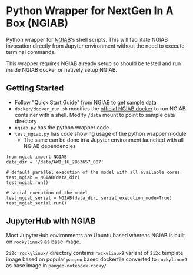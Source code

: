 # Python Wrapper for NextGen In A Box (NGIAB)
Python wrapper for [NGIAB](https://github.com/CIROH-UA/NGIAB-CloudInfra/tree/main)'s shell scripts. This will facilitate NGIAB invocation directly from Jupyter environment without the need to execute terminal commands.

This wrapper requires NGIAB already setup so should be tested and run inside NGIAB docker or natively setup NGIAB.

## Getting Started
 - Follow "Quick Start Guide" from [NGIAB](https://github.com/CIROH-UA/NGIAB-CloudInfra/tree/main) to get sample data
 - `docker/docker_run.sh` modifies the [official NGIAB docker](https://github.com/CIROH-UA/NGIAB-CloudInfra/blob/main/docker/Dockerfile) to run NGIAB container with a shell. Modify `/data` mount to point to sample data directory
 - `ngiab.py` has the python wrapper code
 - `test_ngiab.py` has code showing usage of the python wrapper module
    - The same can be done in a Jupyter environment launched with all NGIAB dependencies
```
from ngiab import NGIAB
data_dir = '/data/AWI_16_2863657_007'

# default parallel execution of the model with all available cores
test_ngiab = NGIAB(data_dir)
test_ngiab.run()

# serial execution of the model
test_ngiab_serial = NGIAB(data_dir, serial_execution_mode=True)
test_ngiab_serial.run()
```
## JupyterHub with NGIAB
Most JupyterHub environments are Ubuntu based whereas NGIAB is built on `rockylinux9` as base image. 

`2i2c_rockylinux/` directory contains `rockylinux9` variant of `2i2c` template image based on popular `pangeo` based dockerfile converted to `rockylinux9` as base image in `pangeo-notebook-rocky/` 